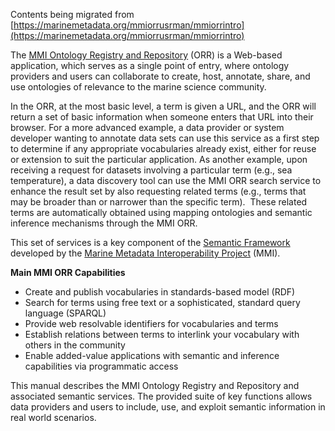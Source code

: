 Contents being migrated from 
[https://marinemetadata.org/mmiorrusrman/mmiorrintro](https://marinemetadata.org/mmiorrusrman/mmiorrintro)

The [MMI Ontology Registry and Repository](http://mmisw.org/orr) (ORR) is a Web-based application, which serves as a 
single point of entry, where ontology providers and users can collaborate to create, host, annotate, share, and use 
ontologies of relevance to the marine science community.

In the ORR, at the most basic level, a term is given a URL, and the ORR will return a set of basic information when 
someone enters that URL into their browser. For a more advanced example, a data provider or system developer wanting
to annotate data sets can use this service as a first step to determine if any appropriate vocabularies already exist,
either for reuse or extension to suit the particular application. As another example, upon receiving a request for 
datasets involving a particular term (e.g., sea temperature), a data discovery tool can use the MMI ORR search 
service to enhance the result set by also requesting related terms (e.g., terms that may be broader than or 
narrower than the specific term).  These related terms are automatically obtained using mapping ontologies
and semantic inference mechanisms through the MMI ORR.

This set of services is a key component of the [Semantic Framework](http://marinemetadata.org/semanticframework) 
developed by the [Marine Metadata Interoperability Project](http://marinemetadata.org) (MMI).

**Main MMI ORR Capabilities**

*   Create and publish vocabularies in standards-based model (RDF)
*   Search for terms using free text or a sophisticated, standard query language (SPARQL)
*   Provide web resolvable identifiers for vocabularies and terms
*   Establish relations between terms to interlink your vocabulary with others in the community
*   Enable added-value applications with semantic and inference capabilities via programmatic access

This manual describes the MMI Ontology Registry and Repository and associated semantic services. 
The provided suite of key functions allows data providers and users to include, use, and exploit
semantic information in real world scenarios.
